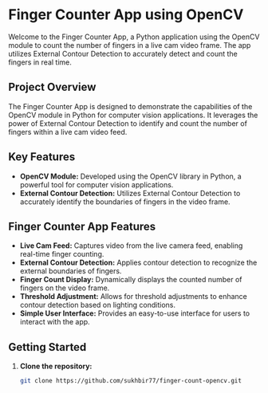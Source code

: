 # Finger Counter App using OpenCV

Welcome to the Finger Counter App, a Python application using the OpenCV module to count the number of fingers in a live cam video frame. The app utilizes External Contour Detection to accurately detect and count the fingers in real time.

## Project Overview

The Finger Counter App is designed to demonstrate the capabilities of the OpenCV module in Python for computer vision applications. It leverages the power of External Contour Detection to identify and count the number of fingers within a live cam video feed.

## Key Features

- **OpenCV Module:** Developed using the OpenCV library in Python, a powerful tool for computer vision applications.
- **External Contour Detection:** Utilizes External Contour Detection to accurately identify the boundaries of fingers in the video frame.

## Finger Counter App Features

- **Live Cam Feed:** Captures video from the live camera feed, enabling real-time finger counting.
- **External Contour Detection:** Applies contour detection to recognize the external boundaries of fingers.
- **Finger Count Display:** Dynamically displays the counted number of fingers on the video frame.
- **Threshold Adjustment:** Allows for threshold adjustments to enhance contour detection based on lighting conditions.
- **Simple User Interface:** Provides an easy-to-use interface for users to interact with the app.

## Getting Started

1. **Clone the repository:**

   ```bash
   git clone https://github.com/sukhbir77/finger-count-opencv.git
